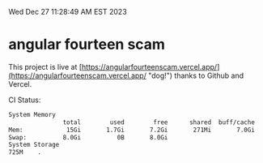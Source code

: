 Wed Dec 27 11:28:49 AM EST 2023

# angular fourteen scam


This project is live at [https://angularfourteenscam.vercel.app/](https://angularfourteenscam.vercel.app/ "dog!") thanks to Github and Vercel.

CI Status: 

```bash
System Memory
               total        used        free      shared  buff/cache   available
Mem:            15Gi       1.7Gi       7.2Gi       271Mi       7.0Gi        13Gi
Swap:          8.0Gi          0B       8.0Gi
System Storage
725M	.
```
```bash
